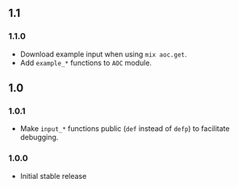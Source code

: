 ## 1.1

### 1.1.0

- Download example input when using `mix aoc.get`.
- Add `example_*` functions to `AOC` module.

## 1.0

### 1.0.1

- Make `input_*` functions public (`def` instead of `defp`) to
  facilitate debugging.

### 1.0.0

- Initial stable release
